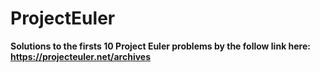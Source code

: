 # ProjectEuler

**Solutions to the firsts 10 Project Euler problems by the follow link here: https://projecteuler.net/archives**

